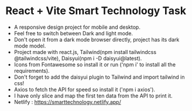 # React + Vite Smart Technology Task

- A responsive design project for mobile and desktop.
- Feel free to switch between Dark and light mode.
- Don't open it from a dark mode browser directly, project has its dark mode model.
- Project made with react.js, Tailwind(npm install tailwindcss @tailwindcss/vite), Daisyui(npm i -D daisyui@latest).
- Icons from Fontawesome so install it or run ('npm i' to install all the requirements).
- Don't forget to add the daisyui plugin to Tailwind and import tailwind in css!
- Axios to fetch the API for speed so install it ('npm i axios').
- I have only slice and map the first ten data from the API to print it.
- Netlify : https://smarttechnology.netlify.app/
